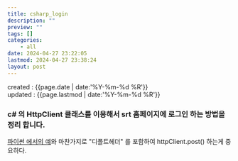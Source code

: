 ```yaml
---
title: csharp_login
description: ""
preview: ""
tags: []
categories:
    - all
date: 2024-04-27 23:22:05
lastmod: 2024-04-27 23:38:24
layout: post
---
```


created : {{page.date | date:'%Y-%m-%d %R'}}  
updated : {{page.lastmod | date:'%Y-%m-%d %R'}}

### c# 의 HttpClient 클래스를 이용해서 srt 홈페이지에 로그인 하는 방법을 정리 합니다.

[파이썬 에서의 예](/_posts/2024-04-27-python_login.md)와 마찬가지로 "디폴트헤더" 를 포함하여 httpClient.post() 하는게 중요하다.